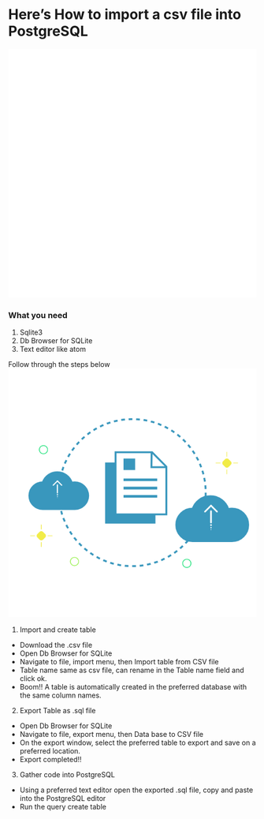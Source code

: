 # Here’s How to import a csv file into PostgreSQL
![](csv.gif)
### What you need
1.	Sqlite3
2.	Db Browser for SQLite
3.	Text editor like atom

Follow through the steps below ![](file.gif)
1. Import and create table
-	Download the .csv file
-	Open Db Browser for SQLite
-	Navigate to file, import menu, then Import table from CSV file
-	Table name same as csv file, can rename in the Table name field and click ok.
-	Boom!! A table is automatically created in the preferred database with the same column names.

2. Export Table as .sql file
-	Open Db Browser for SQLite
-	Navigate to file, export menu, then Data base to CSV file
-	On the export window, select the preferred table to export and save on a preferred location.
-	Export completed!!

3. Gather code into PostgreSQL
-	Using a preferred text editor open the exported .sql file, copy and paste into the PostgreSQL editor
-	Run the query create table
